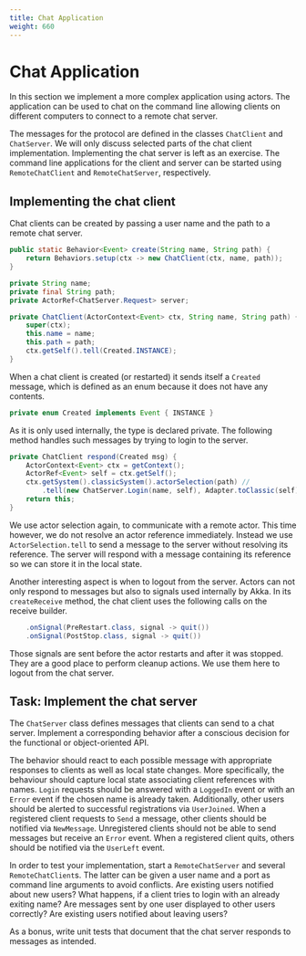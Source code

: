 ```yaml
---
title: Chat Application
weight: 660
---
```


# Chat Application

In this section we implement a more complex application using actors.
The application can be used to chat on the command line
allowing clients on different computers to connect to a remote chat server.

The messages for the protocol are defined in the classes `ChatClient` and `ChatServer`.
We will only discuss selected parts of the chat client implementation.
Implementing the chat server is left as an exercise.
The command line applications for the client and server
can be started using `RemoteChatClient` and `RemoteChatServer`, respectively.

## Implementing the chat client

Chat clients can be created by passing a user name and the path to a remote chat server.

```java
public static Behavior<Event> create(String name, String path) {
    return Behaviors.setup(ctx -> new ChatClient(ctx, name, path));
}

private String name;
private final String path;
private ActorRef<ChatServer.Request> server;

private ChatClient(ActorContext<Event> ctx, String name, String path) {
    super(ctx);
    this.name = name;
    this.path = path;
    ctx.getSelf().tell(Created.INSTANCE);
}
```

When a chat client is created (or restarted)
it sends itself a `Created` message, 
which is defined as an enum because it does not have any contents.

```java
private enum Created implements Event { INSTANCE }
```

As it is only used internally, the type is declared private.
The following method handles such messages by trying to login to the server.

```java
private ChatClient respond(Created msg) {
    ActorContext<Event> ctx = getContext();
    ActorRef<Event> self = ctx.getSelf();
    ctx.getSystem().classicSystem().actorSelection(path) //
        .tell(new ChatServer.Login(name, self), Adapter.toClassic(self));
    return this;
}
```

We use actor selection again, to communicate with a remote actor.
This time however, we do not resolve an actor reference immediately.
Instead we use `ActorSelection.tell` to send a message to the server
without resolving its reference.
The server will respond with a message containing its reference
so we can store it in the local state.

Another interesting aspect is when to logout from the server.
Actors can not only respond to messages but also to signals
used internally by Akka.
In its `createReceive` method, 
the chat client uses the following calls on the receive builder.

```java
    .onSignal(PreRestart.class, signal -> quit())
    .onSignal(PostStop.class, signal -> quit())
```

Those signals are sent before the actor restarts and after it was stopped.
They are a good place to perform cleanup actions.
We use them here to logout from the chat server.


## Task: Implement the chat server

The `ChatServer` class defines messages
that clients can send to a chat server.
Implement a corresponding behavior
after a conscious decision for the functional or object-oriented API.

The behavior should react to each possible message
with appropriate responses to clients as well as local state changes.
More specifically, the behaviour should
capture local state associating client references with names.
`Login` requests should be answered with a `LoggedIn` event
or with an `Error` event if the chosen name is already taken.
Additionally, other users should be alerted to successful registrations 
via `UserJoined`.
When a registered client requests to `Send` a message,
other clients should be notified via `NewMessage`.
Unregistered clients should not be able to send messages
but receive an `Error` event.
When a registered client quits,
others should be notified via the `UserLeft` event.

In order to test your implementation,
start a `RemoteChatServer` and several `RemoteChatClient`s.
The latter can be given a user name and a port as command line arguments
to avoid conflicts.
Are existing users notified about new users?
What happens, if a client tries to login with an already exiting name?
Are messages sent by one user displayed to other users correctly?
Are existing users notified about leaving users?

As a bonus, write unit tests that document
that the chat server responds to messages as intended.

